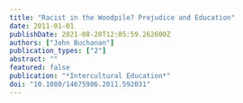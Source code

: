 ```yaml
---
title: "Racist in the Woodpile? Prejudice and Education"
date: 2011-01-01
publishDate: 2021-08-20T12:05:59.262600Z
authors: ["John Buchanan"]
publication_types: ["2"]
abstract: ""
featured: false
publication: "*Intercultural Education*"
doi: "10.1080/14675986.2011.592031"
---
```


